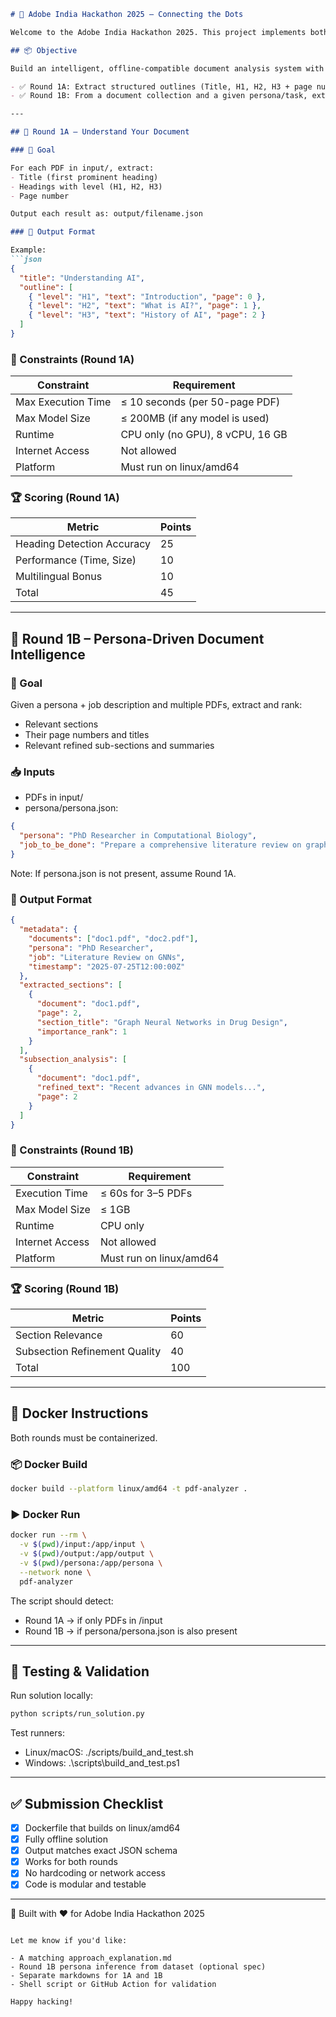 ````markdown
# 🧠 Adobe India Hackathon 2025 – Connecting the Dots

Welcome to the Adobe India Hackathon 2025. This project implements both Round 1A and Round 1B of the “Connecting the Dots” challenge.

## 📦 Objective

Build an intelligent, offline-compatible document analysis system with two phases:

- ✅ Round 1A: Extract structured outlines (Title, H1, H2, H3 + page number) from PDF documents.
- ✅ Round 1B: From a document collection and a given persona/task, extract and rank relevant sections and subsections using document understanding.

---

## 🧩 Round 1A – Understand Your Document

### 🎯 Goal

For each PDF in input/, extract:
- Title (first prominent heading)
- Headings with level (H1, H2, H3)
- Page number

Output each result as: output/filename.json

### 📝 Output Format

Example:
```json
{
  "title": "Understanding AI",
  "outline": [
    { "level": "H1", "text": "Introduction", "page": 0 },
    { "level": "H2", "text": "What is AI?", "page": 1 },
    { "level": "H3", "text": "History of AI", "page": 2 }
  ]
}
````

### 🧪 Constraints (Round 1A)

| Constraint         | Requirement                      |
| ------------------ | -------------------------------- |
| Max Execution Time | ≤ 10 seconds (per 50-page PDF)   |
| Max Model Size     | ≤ 200MB (if any model is used)   |
| Runtime            | CPU only (no GPU), 8 vCPU, 16 GB |
| Internet Access    | Not allowed                      |
| Platform           | Must run on linux/amd64          |

### 🏆 Scoring (Round 1A)

| Metric                     | Points |
| -------------------------- | ------ |
| Heading Detection Accuracy | 25     |
| Performance (Time, Size)   | 10     |
| Multilingual Bonus         | 10     |
| Total                      | 45     |

---

## 🧠 Round 1B – Persona-Driven Document Intelligence

### 🎯 Goal

Given a persona + job description and multiple PDFs, extract and rank:

* Relevant sections
* Their page numbers and titles
* Relevant refined sub-sections and summaries

### 📥 Inputs

* PDFs in input/
* persona/persona.json:

```json
{
  "persona": "PhD Researcher in Computational Biology",
  "job_to_be_done": "Prepare a comprehensive literature review on graph neural networks"
}
```

Note: If persona.json is not present, assume Round 1A.

### 📝 Output Format

```json
{
  "metadata": {
    "documents": ["doc1.pdf", "doc2.pdf"],
    "persona": "PhD Researcher",
    "job": "Literature Review on GNNs",
    "timestamp": "2025-07-25T12:00:00Z"
  },
  "extracted_sections": [
    {
      "document": "doc1.pdf",
      "page": 2,
      "section_title": "Graph Neural Networks in Drug Design",
      "importance_rank": 1
    }
  ],
  "subsection_analysis": [
    {
      "document": "doc1.pdf",
      "refined_text": "Recent advances in GNN models...",
      "page": 2
    }
  ]
}
```

### 🧪 Constraints (Round 1B)

| Constraint      | Requirement             |
| --------------- | ----------------------- |
| Execution Time  | ≤ 60s for 3–5 PDFs      |
| Max Model Size  | ≤ 1GB                   |
| Runtime         | CPU only                |
| Internet Access | Not allowed             |
| Platform        | Must run on linux/amd64 |

### 🏆 Scoring (Round 1B)

| Metric                        | Points |
| ----------------------------- | ------ |
| Section Relevance             | 60     |
| Subsection Refinement Quality | 40     |
| Total                         | 100    |

---

## 🐳 Docker Instructions

Both rounds must be containerized.

### 📦 Docker Build

```bash
docker build --platform linux/amd64 -t pdf-analyzer .
```

### ▶️ Docker Run

```bash
docker run --rm \
  -v $(pwd)/input:/app/input \
  -v $(pwd)/output:/app/output \
  -v $(pwd)/persona:/app/persona \
  --network none \
  pdf-analyzer
```

The script should detect:

* Round 1A → if only PDFs in /input
* Round 1B → if persona/persona.json is also present

---

## 🧪 Testing & Validation

Run solution locally:

```bash
python scripts/run_solution.py
```

Test runners:

* Linux/macOS: ./scripts/build\_and\_test.sh
* Windows:     .\scripts\build\_and\_test.ps1

---

## ✅ Submission Checklist

* [x] Dockerfile that builds on linux/amd64
* [x] Fully offline solution
* [x] Output matches exact JSON schema
* [x] Works for both rounds
* [x] No hardcoding or network access
* [x] Code is modular and testable

---

🏁 Built with ❤️ for Adobe India Hackathon 2025

```

Let me know if you'd like:

- A matching approach_explanation.md
- Round 1B persona inference from dataset (optional spec)
- Separate markdowns for 1A and 1B
- Shell script or GitHub Action for validation

Happy hacking!
```
